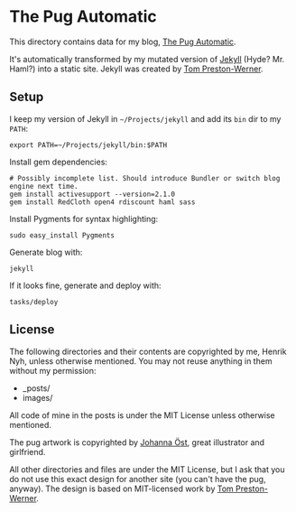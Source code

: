 # The Pug Automatic

This directory contains data for my blog, [The Pug Automatic](http://henrik.nyh.se).

It's automatically transformed by my mutated version of [Jekyll](http://github.com/henrik/jekyll) (Hyde? Mr. Haml?) into a static site. Jekyll was created by [Tom Preston-Werner](http://tom.preston-werner.com/).


## Setup

I keep my version of Jekyll in `~/Projects/jekyll` and add its `bin` dir to my `PATH`:

    export PATH=~/Projects/jekyll/bin:$PATH

Install gem dependencies:

    # Possibly incomplete list. Should introduce Bundler or switch blog engine next time.
    gem install activesupport --version=2.1.0
    gem install RedCloth open4 rdiscount haml sass

Install Pygments for syntax highlighting:

    sudo easy_install Pygments

Generate blog with:

    jekyll

If it looks fine, generate and deploy with:

    tasks/deploy


## License

The following directories and their contents are copyrighted by me, Henrik Nyh, unless otherwise mentioned. You may not reuse anything in them without my permission:

* _posts/
* images/

All code of mine in the posts is under the MIT License unless otherwise mentioned.

The pug artwork is copyrighted by [Johanna Öst](http://johannaost.com), great illustrator and girlfriend.

All other directories and files are under the MIT License, but I ask that you do not use this exact design for another site (you can't have the pug, anyway). The design is based on MIT-licensed work by [Tom Preston-Werner](http://tom.preston-werner.com/).
